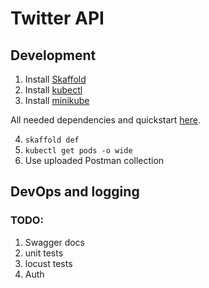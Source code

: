 # Twitter API

## Development

1. Install [Skaffold](https://skaffold.dev/docs/install/)
2. Install [kubectl](https://kubernetes.io/docs/tasks/tools/)
3. Install [minikube](https://minikube.sigs.k8s.io/docs/start/)


All needed dependencies and quickstart [here](https://skaffold.dev/docs/quickstart/).

4. `skaffold def`
5. `kubectl get pods -o wide`
6. Use uploaded Postman collection

## DevOps and logging


### TODO:
1. Swagger docs
2. unit tests
3. locust tests
4. Auth

